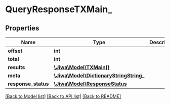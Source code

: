 # QueryResponseTXMain_

## Properties
Name | Type | Description | Notes
------------ | ------------- | ------------- | -------------
**offset** | **int** |  | [optional] 
**total** | **int** |  | [optional] 
**results** | [**\Jiwa\Model\TXMain[]**](TXMain.md) |  | [optional] 
**meta** | [**\Jiwa\Model\DictionaryStringString_**](DictionaryStringString_.md) |  | [optional] 
**response_status** | [**\Jiwa\Model\ResponseStatus**](ResponseStatus.md) |  | [optional] 

[[Back to Model list]](../README.md#documentation-for-models) [[Back to API list]](../README.md#documentation-for-api-endpoints) [[Back to README]](../README.md)


